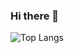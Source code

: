 ### Hi there 👋

![Top Langs](https://github-readme-stats.vercel.app/api/top-langs/?username=AlessioScarfone&hide=TeX&layout=compact)



<!--
**AlessioScarfone/AlessioScarfone** is a ✨ _special_ ✨ repository because its `README.md` (this file) appears on your GitHub profile.

Here are some ideas to get you started:

- 🔭 I’m currently working on ...
- 🌱 I’m currently learning ...
- 👯 I’m looking to collaborate on ...
- 🤔 I’m looking for help with ...
- 💬 Ask me about ...
- 📫 How to reach me: ...
- 😄 Pronouns: ...
- ⚡ Fun fact: ...
![Visitor Badge](https://visitor-badge.laobi.icu/badge?page_id=AlessioScarfone)

![Github Stats](https://github-readme-stats.vercel.app/api?username=AlessioScarfone&count_private=true&show_icons=true&include_all_commits=true)

<br/>
-->
